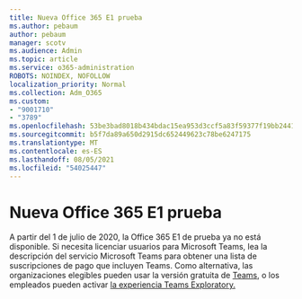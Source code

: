 ```yaml
---
title: Nueva Office 365 E1 prueba
ms.author: pebaum
author: pebaum
manager: scotv
ms.audience: Admin
ms.topic: article
ms.service: o365-administration
ROBOTS: NOINDEX, NOFOLLOW
localization_priority: Normal
ms.collection: Adm_O365
ms.custom:
- "9001710"
- "3789"
ms.openlocfilehash: 53be3bad8018b434bdac15ea953d3ccf5a83f59377f19bb2441247ee4892e26c
ms.sourcegitcommit: b5f7da89a650d2915dc652449623c78be6247175
ms.translationtype: MT
ms.contentlocale: es-ES
ms.lasthandoff: 08/05/2021
ms.locfileid: "54025447"
---
```

# <a name="new-office-365-e1-trial"></a>Nueva Office 365 E1 prueba

A partir del 1 de julio de 2020, la Office 365 E1 de prueba ya no está disponible. Si necesita licenciar usuarios para Microsoft Teams, [](https://docs.microsoft.com/office365/servicedescriptions/teams-service-description) lea la descripción del servicio Microsoft Teams para obtener una lista de suscripciones de pago que incluyen Teams. Como alternativa, las organizaciones elegibles pueden usar la versión gratuita de [Teams](https://support.office.com/article/Welcome-to-Microsoft-Teams-free-6d79a648-6913-4696-9237-ed13de64ae3c), o los empleados pueden activar [la experiencia Teams Exploratory.](https://docs.microsoft.com/MicrosoftTeams/teams-exploratory)

